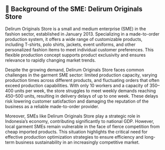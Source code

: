 ## 📌 Background of the SME: Delirum Originals Store

Delirum Originals Store is a small and medium enterprise (SME) in the fashion sector, established in January 2013. Specializing in a made-to-order production system, it offers a wide range of customizable products, including T-shirts, polo shirts, jackets, event uniforms, and other personalized fashion items to meet individual customer preferences. This flexible production concept supports product exclusivity and ensures relevance to rapidly changing market trends.

Despite the growing demand, Delirum Originals Store faces common challenges in the garment SME sector: limited production capacity, varying production times across different products, and fluctuating orders that often exceed production capabilities. With only 10 workers and a capacity of 350–400 units per week, the store struggles to meet weekly demands reaching 450–500 units, resulting in delivery delays of up to one week. These delays risk lowering customer satisfaction and damaging the reputation of the business as a reliable made-to-order provider.

Moreover, SMEs like Delirum Originals Store play a strategic role in Indonesia’s economy, contributing significantly to national GDP. However, local garment SMEs remain vulnerable in the face of fierce competition from cheap imported products. This situation highlights the critical need for effective production optimization strategies to ensure efficiency and long-term business sustainability in an increasingly competitive market.
